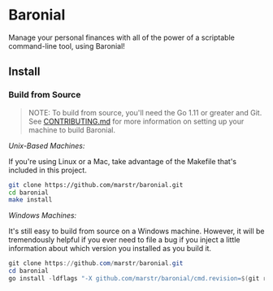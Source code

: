 # Baronial

Manage your personal finances with all of the power of a scriptable command-line tool, using Baronial!

## Install

### Build from Source

> NOTE: To build from source, you'll need the Go 1.11 or greater and Git. See [CONTRIBUTING.md](./CONTRIBUTING.md) for
more information on setting up your machine to build Baronial. 

_Unix-Based Machines:_

If you're using Linux or a Mac, take advantage of the Makefile that's included in this project. 

``` bash
git clone https://github.com/marstr/baronial.git
cd baronial
make install
```

_Windows Machines:_

It's still easy to build from source on a Windows machine. However, it will be tremendously helpful if you ever need to
file a bug if you inject a little information about which version you installed as you build it.

``` PowerShell
git clone https://github.com/marstr/baronial.git
cd baronial
go install -ldflags "-X github.com/marstr/baronial/cmd.revision=$(git rev-parse HEAD)"
```